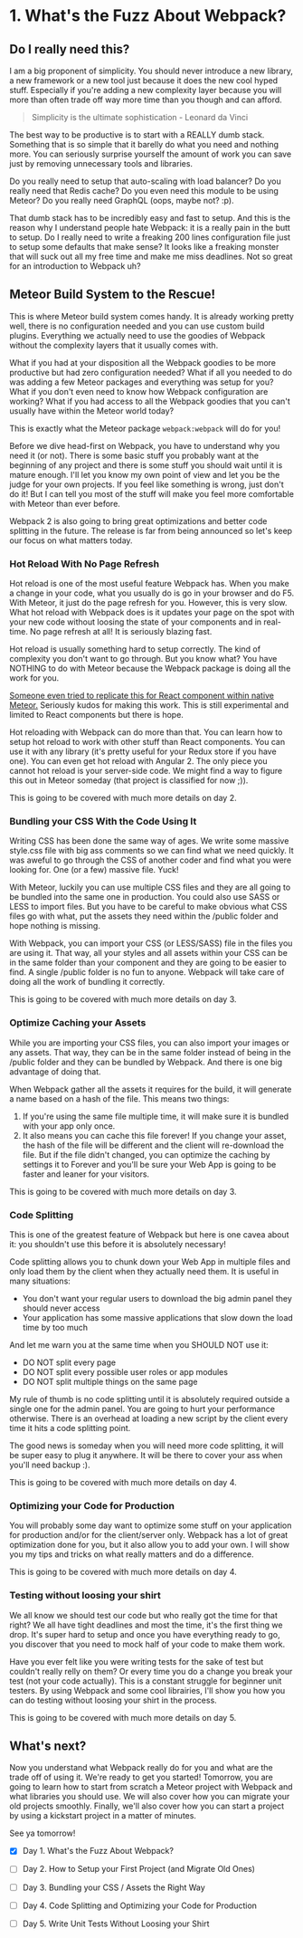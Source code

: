 # 1. What's the Fuzz About Webpack?

## Do I really need this?

I am a big proponent of simplicity. You should never introduce a new library, a new framework or a new tool just because it does the new cool hyped stuff. Especially if you're adding a new complexity layer because you will more than often trade off way more time than you though and can afford.

> Simplicity is the ultimate sophistication  - Leonard da Vinci

The best way to be productive is to start with a REALLY dumb stack. Something that is so simple that it barelly do what you need and nothing more. You can seriously surprise yourself the amount of work you can save just by removing unnecessary tools and libraries.

Do you really need to setup that auto-scaling with load balancer? Do you really need that Redis cache? Do you even need this module to be using Meteor? Do you really need GraphQL (oops, maybe not? :p).

That dumb stack has to be incredibly easy and fast to setup. And this is the reason why I understand people hate Webpack: it is a really pain in the butt to setup. Do I really need to write a freaking 200 lines configuration file just to setup some defaults that make sense? It looks like a freaking monster that will suck out all my free time and make me miss deadlines. Not so great for an introduction to Webpack uh?

## Meteor Build System to the Rescue!

This is where Meteor build system comes handy. It is already working pretty well, there is no configuration needed and you can use custom build plugins. Everything we actually need to use the goodies of Webpack without the complexity layers that it usually comes with.

What if you had at your disposition all the Webpack goodies to be more productive but had zero configuration needed? What if all you needed to do was adding a few Meteor packages and everything was setup for you? What if you don't even need to know how Webpack configuration are working? What if you had access to all the Webpack goodies that you can't usually have within the Meteor world today?

This is exactly what the Meteor package `webpack:webpack` will do for you!

Before we dive head-first on Webpack, you have to understand why you need it (or not). There is some basic stuff you probably want at the beginning of any project and there is some stuff you should wait until it is mature enough. I'll let you know my own point of view and let you be the judge for your own projects. If you feel like something is wrong, just don't do it! But I can tell you most of the stuff will make you feel more comfortable with Meteor than ever before.

Webpack 2 is also going to bring great optimizations and better code splitting in the future. The release is far from being announced so let's keep our focus on what matters today.

### Hot Reload With No Page Refresh
Hot reload is one of the most useful feature Webpack has. When you make a change in your code, what you usually do is go in your browser and do F5. With Meteor, it just do the page refresh for you. However, this is very slow. What hot reload with Webpack does is it updates your page on the spot with your new code without loosing the state of your components and in real-time. No page refresh at all! It is seriously blazing fast.

Hot reload is usually something hard to setup correctly. The kind of complexity you don't want to go through. But you know what? You have NOTHING to do with Meteor because the Webpack package is doing all the work for you. 

[Someone even tried to replicate this for React component within native Meteor.](https://forums.meteor.com/t/react-hotloading-in-native-meteor-is-ready-i-e-no-webpack/17523) Seriously kudos for making this work. This is still experimental and limited to React components but there is hope.

Hot reloading with Webpack can do more than that. You can learn how to setup hot reload to work with other stuff than React components. You can use it with any library (it's pretty useful for your Redux store if you have one). You can even get hot reload with Angular 2. The only piece you cannot hot reload is your server-side code. We might find a way to figure this out in Meteor someday (that project is classified for now ;)).

This is going to be covered with much more details on day 2.

### Bundling your CSS With the Code Using It
Writing CSS has been done the same way of ages. We write some massive style.css file with big ass comments so we can find what we need quickly. It was aweful to go through the CSS of another coder and find what you were looking for. One (or a few) massive file. Yuck! 

With Meteor, luckily you can use multiple CSS files and they are all going to be bundled into the same one in production. You could also use SASS or LESS to import files. But you have to be careful to make obvious what CSS files go with what, put the assets they need within the /public folder and hope nothing is missing.

With Webpack, you can import your CSS (or LESS/SASS) file in the files you are using it. That way, all your styles and all assets within your CSS can be in the same folder than your component and they are going to be easier to find. A single /public folder is no fun to anyone. Webpack will take care of doing all the work of bundling it correctly.

This is going to be covered with much more details on day 3.

### Optimize Caching your Assets

While you are importing your CSS files, you can also import your images or any assets. That way, they can be in the same folder instead of being in the /public folder and they can be bundled by Webpack. And there is one big advantage of doing that.

When Webpack gather all the assets it requires for the build, it will generate a name based on a hash of the file. This means two things:

1. If you're using the same file multiple time, it will make sure it is bundled with your app only once.
2. It also means you can cache this file forever! If you change your asset, the hash of the file will be different and the client will re-download the file. But if the file didn't changed, you can optimize the caching by settings it to Forever and you'll be sure your Web App is going to be faster and leaner for your visitors.

This is going to be covered with much more details on day 3.

### Code Splitting

This is one of the greatest feature of Webpack but here is one cavea about it: you shouldn't use this before it is absolutely necessary! 

Code splitting allows you to chunk down your Web App in multiple files and only load them by the client when they actually need them. It is useful in many situations:
- You don't want your regular users to download the big admin panel they should never access
- Your application has some massive applications that slow down the load time by too much

And let me warn you at the same time when you SHOULD NOT use it:
- DO NOT split every page
- DO NOT split every possible user roles or app modules
- DO NOT split multiple things on the same page

My rule of thumb is no code splitting until it is absolutely required outside a single one for the admin panel. You are going to hurt your performance otherwise. There is an overhead at loading a new script by the client every time it hits a code splitting point.

The good news is someday when you will need more code splitting, it will be super easy to plug it anywhere. It will be there to cover your ass when you'll need backup :).

This is going to be covered with much more details on day 4.

### Optimizing your Code for Production

You will probably some day want to optimize some stuff on your application for production and/or for the client/server only. Webpack has a lot of great optimization done for you, but it also allow you to add your own. I will show you my tips and tricks on what really matters and do a difference.

This is going to be covered with much more details on day 4.

### Testing without loosing your shirt

We all know we should test our code but who really got the time for that right? We all have tight deadlines and most the time, it's the first thing we drop. It's super hard to setup and once you have everything ready to go, you discover that you need to mock half of your code to make them work.

Have you ever felt like you were writing tests for the sake of test but couldn't really relly on them? Or every time you do a change you break your test (not your code actually). This is a constant struggle for beginner unit testers. By using Webpack and some cool librairies, I'll show you how you can do testing without loosing your shirt in the process.

This is going to be covered with much more details on day 5.

## What's next?

Now you understand what Webpack really do for you and what are the trade off of using it. We're ready to get you started! Tomorrow, you are going to learn how to start from scratch a Meteor project with Webpack and what libraries you should use. We will also cover how you can migrate your old projects smoothly. Finally, we'll also cover how you can start a project by using a kickstart project in a matter of minutes.

See ya tomorrow!

- [x] Day 1. What's the Fuzz About Webpack?
- [ ] Day 2. How to Setup your First Project (and Migrate Old Ones)
- [ ] Day 3. Bundling your CSS / Assets the Right Way
- [ ] Day 4. Code Splitting and Optimizing your Code for Production
- [ ] Day 5. Write Unit Tests Without Loosing your Shirt


